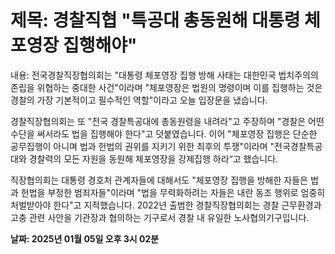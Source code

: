 # **제목: 경찰직협 "특공대 총동원해 대통령 체포영장 집행해야"**

  내용: 전국경찰직장협의회는 "대통령 체포영장 집행 방해 사태는 대한민국 법치주의의 존립을 위협하는 중대한 사건"이라며 "체포영장은 법원의 명령이며 이를 집행하는 것은 경찰의 가장 기본적이고 필수적인 역할"이라고 오늘 입장문을 냈습니다.

경찰직장협의회는 또 "전국 경찰특공대에 총동원령을 내려라"고 주장하며 "경찰은 어떤 수단을 써서라도 법을 집행해야 한다"고 덧붙였습니다. 이어 "체포영장 집행은 단순한 공무집행이 아니며 법과 헌법의 권위를 지키기 위한 최후의 투쟁"이라며 "전국경찰특공대와 경찰력의 모든 자원을 동원해 체포영장을 강제집행 하라“고 했습니다.

직장협의회는 대통령 경호처 관계자들에 대해서도 "체포영장 집행을 방해한 자들은 법과 헌법을 부정한 범죄자들"이라며 "법을 무력화하려는 자들은 내란 동조 행위로 엄중히 처벌받아야 한다"고 지적했습니다. 2022년 출범한 경찰직장협의회는 경찰 근무환경과 고충 관련 사안을 기관장과 협의하는 기구로서 경찰 내 유일한 노사협의기구입니다.

  **날짜: 2025년 01월 05일 오후 3시 02분**